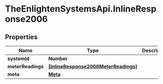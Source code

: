# TheEnlightenSystemsApi.InlineResponse2006

## Properties

Name | Type | Description | Notes
------------ | ------------- | ------------- | -------------
**systemId** | **Number** |  | 
**meterReadings** | [**[InlineResponse2006MeterReadings]**](InlineResponse2006MeterReadings.md) |  | 
**meta** | [**Meta**](Meta.md) |  | 



